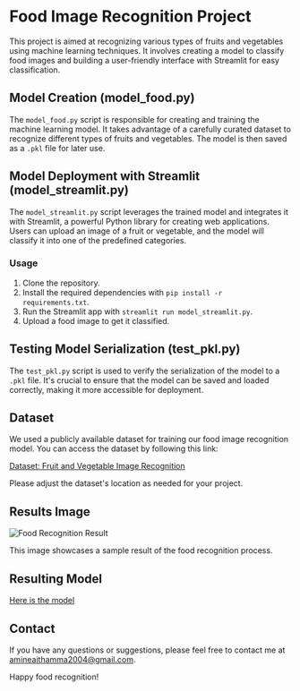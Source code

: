 # Food Image Recognition Project

This project is aimed at recognizing various types of fruits and vegetables using machine learning techniques. It involves creating a model to classify food images and building a user-friendly interface with Streamlit for easy classification.

## Model Creation (model_food.py)

The `model_food.py` script is responsible for creating and training the machine learning model. It takes advantage of a carefully curated dataset to recognize different types of fruits and vegetables. The model is then saved as a `.pkl` file for later use.

## Model Deployment with Streamlit (model_streamlit.py)

The `model_streamlit.py` script leverages the trained model and integrates it with Streamlit, a powerful Python library for creating web applications. Users can upload an image of a fruit or vegetable, and the model will classify it into one of the predefined categories.

### Usage

1. Clone the repository.
2. Install the required dependencies with `pip install -r requirements.txt`.
3. Run the Streamlit app with `streamlit run model_streamlit.py`.
4. Upload a food image to get it classified.

## Testing Model Serialization (test_pkl.py)

The `test_pkl.py` script is used to verify the serialization of the model to a `.pkl` file. It's crucial to ensure that the model can be saved and loaded correctly, making it more accessible for deployment.

## Dataset

We used a publicly available dataset for training our food image recognition model. You can access the dataset by following this link:

[Dataset: Fruit and Vegetable Image Recognition](https://www.kaggle.com/datasets/kritikseth/fruit-and-vegetable-image-recognition)

Please adjust the dataset's location as needed for your project.

## Results Image

![Food Recognition Result](https://github.com/amineaith3/eisystems/assets/91127128/6dac76c9-75af-468a-82f5-ce4f6f121368)

This image showcases a sample result of the food recognition process.

## Resulting Model 

[Here is the model](https://drive.google.com/drive/u/0/folders/1zE3Q8Y3lIn0C6GffX0Yk7vLNe-7D0iyh)

## Contact

If you have any questions or suggestions, please feel free to contact me at amineaithamma2004@gmail.com.

Happy food recognition!
